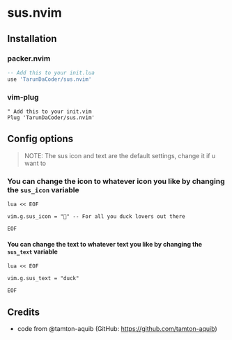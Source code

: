 
# sus.nvim

## Installation
### packer.nvim
```lua
-- Add this to your init.lua
use 'TarunDaCoder/sus.nvim'
```

### vim-plug
```vim
" Add this to your init.vim
Plug 'TarunDaCoder/sus.nvim'
```

## Config options
> NOTE: The sus icon and text are the default settings, change it if u want to
### You can change the icon to whatever icon you like by changing the `sus_icon` variable
```vim
lua << EOF

vim.g.sus_icon = "🦆" -- For all you duck lovers out there

EOF
```
#### You can change the text to whatever text you like by changing the `sus_text` variable
```vim
lua << EOF

vim.g.sus_text = "duck"

EOF
```

## Credits
- code from @tamton-aquib (GitHub: https://github.com/tamton-aquib)

